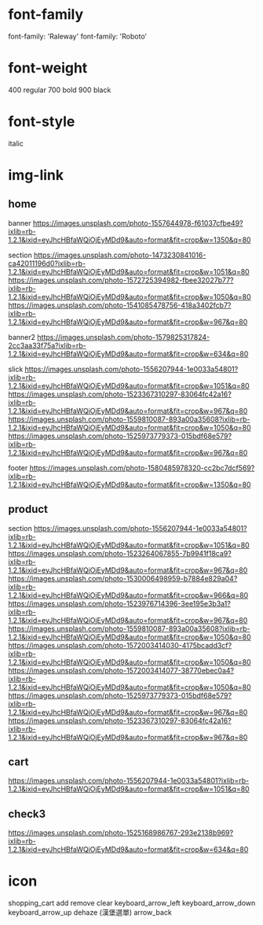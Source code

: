 
# font-family

font-family: 'Raleway'
font-family: 'Roboto'

# font-weight

400   regular
700   bold
900   black


# font-style

italic


# img-link

## home

  banner
  https://images.unsplash.com/photo-1557644978-f61037cfbe49?ixlib=rb-1.2.1&ixid=eyJhcHBfaWQiOjEyMDd9&auto=format&fit=crop&w=1350&q=80

  section
  https://images.unsplash.com/photo-1473230841016-ca42011196d0?ixlib=rb-1.2.1&ixid=eyJhcHBfaWQiOjEyMDd9&auto=format&fit=crop&w=1051&q=80
  https://images.unsplash.com/photo-1572725394982-fbee32027b77?ixlib=rb-1.2.1&ixid=eyJhcHBfaWQiOjEyMDd9&auto=format&fit=crop&w=1050&q=80
  https://images.unsplash.com/photo-1541085478756-418a3402fcb7?ixlib=rb-1.2.1&ixid=eyJhcHBfaWQiOjEyMDd9&auto=format&fit=crop&w=967&q=80

  banner2
  https://images.unsplash.com/photo-1579825317824-2cc3aa33f75a?ixlib=rb-1.2.1&ixid=eyJhcHBfaWQiOjEyMDd9&auto=format&fit=crop&w=634&q=80

  slick
  https://images.unsplash.com/photo-1556207944-1e0033a54801?ixlib=rb-1.2.1&ixid=eyJhcHBfaWQiOjEyMDd9&auto=format&fit=crop&w=1051&q=80
  https://images.unsplash.com/photo-1523367310297-83064fc42a16?ixlib=rb-1.2.1&ixid=eyJhcHBfaWQiOjEyMDd9&auto=format&fit=crop&w=967&q=80
  https://images.unsplash.com/photo-1559810087-893a00a35608?ixlib=rb-1.2.1&ixid=eyJhcHBfaWQiOjEyMDd9&auto=format&fit=crop&w=1050&q=80
  https://images.unsplash.com/photo-1525973779373-015bdf68e579?ixlib=rb-1.2.1&ixid=eyJhcHBfaWQiOjEyMDd9&auto=format&fit=crop&w=967&q=80

  footer
  https://images.unsplash.com/photo-1580485978320-cc2bc7dcf569?ixlib=rb-1.2.1&ixid=eyJhcHBfaWQiOjEyMDd9&auto=format&fit=crop&w=1350&q=80


## product

  section
  https://images.unsplash.com/photo-1556207944-1e0033a54801?ixlib=rb-1.2.1&ixid=eyJhcHBfaWQiOjEyMDd9&auto=format&fit=crop&w=1051&q=80
  https://images.unsplash.com/photo-1523264067855-7b9941f18ca9?ixlib=rb-1.2.1&ixid=eyJhcHBfaWQiOjEyMDd9&auto=format&fit=crop&w=967&q=80
  https://images.unsplash.com/photo-1530006498959-b7884e829a04?ixlib=rb-1.2.1&ixid=eyJhcHBfaWQiOjEyMDd9&auto=format&fit=crop&w=966&q=80
  https://images.unsplash.com/photo-1523976714396-3ee195e3b3a1?ixlib=rb-1.2.1&ixid=eyJhcHBfaWQiOjEyMDd9&auto=format&fit=crop&w=967&q=80
  https://images.unsplash.com/photo-1559810087-893a00a35608?ixlib=rb-1.2.1&ixid=eyJhcHBfaWQiOjEyMDd9&auto=format&fit=crop&w=1050&q=80
  https://images.unsplash.com/photo-1572003414030-4175bcadd3cf?ixlib=rb-1.2.1&ixid=eyJhcHBfaWQiOjEyMDd9&auto=format&fit=crop&w=1050&q=80
  https://images.unsplash.com/photo-1572003414077-38770ebec0a4?ixlib=rb-1.2.1&ixid=eyJhcHBfaWQiOjEyMDd9&auto=format&fit=crop&w=1050&q=80
  https://images.unsplash.com/photo-1525973779373-015bdf68e579?ixlib=rb-1.2.1&ixid=eyJhcHBfaWQiOjEyMDd9&auto=format&fit=crop&w=967&q=80
  https://images.unsplash.com/photo-1523367310297-83064fc42a16?ixlib=rb-1.2.1&ixid=eyJhcHBfaWQiOjEyMDd9&auto=format&fit=crop&w=967&q=80

## cart
  https://images.unsplash.com/photo-1556207944-1e0033a54801?ixlib=rb-1.2.1&ixid=eyJhcHBfaWQiOjEyMDd9&auto=format&fit=crop&w=1051&q=80


## check3
  https://images.unsplash.com/photo-1525168986767-293e2138b969?ixlib=rb-1.2.1&ixid=eyJhcHBfaWQiOjEyMDd9&auto=format&fit=crop&w=634&q=80


# icon
shopping_cart
add
remove
clear
keyboard_arrow_left
keyboard_arrow_down
keyboard_arrow_up
dehaze (漢堡選單)
arrow_back